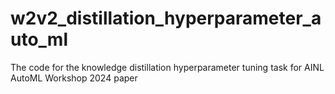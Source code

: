 # w2v2_distillation_hyperparameter_auto_ml
The code for the knowledge distillation hyperparameter tuning task for AINL AutoML Workshop 2024 paper
